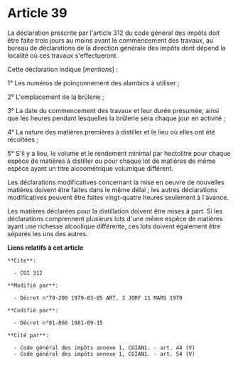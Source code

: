 # Article 39

La déclaration prescrite par l'article 312 du code général des impôts doit être faite trois jours au moins avant le
commencement des travaux, au bureau de déclarations de la direction générale des impôts dont dépend la localité où ces
travaux s'effectueront.

Cette déclaration indique [*mentions*] :

1° Les numéros de poinçonnement des alambics à utiliser ;

2° L'emplacement de la brûlerie ;

3° La date du commencement des travaux et leur durée présumée, ainsi que les heures pendant lesquelles la brûlerie sera
chaque jour en activité ;

4° La nature des matières premières à distiller et le lieu où elles ont été récoltées ;

5° S'il y a lieu, le volume et le rendement minimal par hectolitre pour chaque espèce de matières à distiller ou pour chaque
lot de matières de même espèce ayant un titre alcoométrique volumique différent.

Les déclarations modificatives concernant la mise en oeuvre de nouvelles matières doivent être faites dans le même délai ;
les autres déclarations modificatives peuvent être faites vingt-quatre heures seulement à l'avance.

Les matières déclarées pour la distillation doivent être mises à part. Si les déclarations comprennent plusieurs lots d'une
même espèce de matières ayant une richesse alcoolique différente, ces lots doivent également être séparés les uns des autres.

**Liens relatifs à cet article**

	**Cite**:

	  - CGI 312

	**Modifié par**:

	  - Décret n°79-200 1979-03-05 ART. 3 JORF 11 MARS 1979

	**Codifié par**:

	  - Décret n°81-866 1981-09-15

	**Cité par**:

	  - Code général des impôts annexe 1, CGIAN1. - art. 44 (V)
	  - Code général des impôts annexe 1, CGIAN1. - art. 54 (V)

